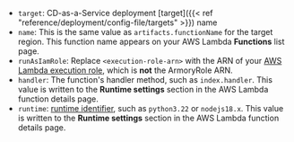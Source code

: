* `target`:  CD-as-a-Service deployment [target]({{< ref "reference/deployment/config-file/targets" >}}) name
* `name`: This is the same value as `artifacts.functionName` for the target region. This function name appears on your AWS Lambda **Functions** list page.
* `runAsIamRole`: Replace `<execution-role-arn>` with the ARN of your [AWS Lambda execution role](https://docs.aws.amazon.com/lambda/latest/dg/lambda-intro-execution-role.html), which is **not** the ArmoryRole ARN.
* `handler`: The function's handler method, such as `index.handler`. This value is written to the **Runtime settings** section in the AWS Lambda function details page.
* `runtime`: [runtime identifier](https://docs.aws.amazon.com/lambda/latest/dg/lambda-runtimes.html), such as `python3.22` or `nodejs18.x`. This value is written to the **Runtime settings** section in the AWS Lambda function details page.
